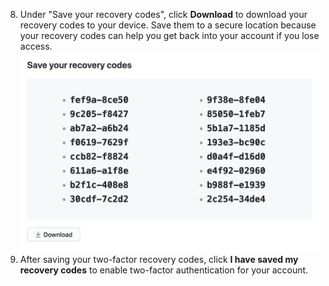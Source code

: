 8. Under "Save your recovery codes", click **Download** to download your recovery codes to your device. Save them to a secure location because your recovery codes can help you get back into your account if you lose access. ![List of recovery codes to download](/assets/images/help/2fa/2fa_wizard_download_recovery_codes.png)
9. After saving your two-factor recovery codes, click **I have saved my recovery codes** to enable two-factor authentication for your account.
